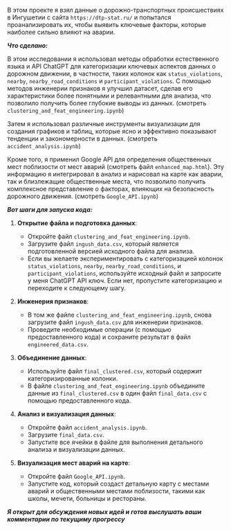 В этом проекте я взял данные о дорожно-транспортных происшествиях в Ингушетии с сайта `https://dtp-stat.ru/` и попытался проанализировать их, чтобы выявить ключевые факторы, которые наиболее сильно влияют на аварии.

***Что сделано:***

В этом исследовании я использовал методы обработки естественного языка и API ChatGPT для категоризации ключевых аспектов данных о дорожном движении, в частности, таких колонок как `status_violations`, `nearby`, `nearby_road_conditions` и `participant_violations`. С помощью методов инженерии признаков я улучшил датасет, сделав его характеристики более понятными и релевантными для анализа, что позволило получить более глубокие выводы из данных. (смотреть `clustering_and_feat_engineering.ipynb`)

Затем я использовал различные инструменты визуализации для создания графиков и таблиц, которые ясно и эффективно показывают тенденции и закономерности в данных. (смотреть `accident_analysis.ipynb`)

Кроме того, я применил Google API  для определения общественных мест поблизости от мест аварий (смотреть файл `enhanced_map.html`). Эту информацию я интегрировал в анализ и нарисовал на карте как аварии, так и близлежащие общественные места, что позволило получить комплексное представление о факторах, влияющих на безопасность дорожного движения. (смотреть `Google_API.ipynb`)


***Вот шаги для запуска кода:***

1. **Открытие файла и подготовка данных**:
   - Откройте файл `clustering_and_feat_engineering.ipynb`.
   - Загрузите файл `ingush_data.csv`, который является подготовленной версией исходного файла для анализа.
   - Если вы желаете экспериментировать с категоризацией колонок `status_violations`, `nearby`, `nearby_road_conditions`, и `participant_violations`, используйте исходный файл и запросите у меня ChatGPT API ключ. Если нет, пропустите категоризацию и переходите к следующему шагу.

2. **Инженерия признаков**:
   - В том же файле `clustering_and_feat_engineering.ipynb`, снова загрузите файл `ingush_data.csv` для инженерии признаков.
   - Проведите необходимые операции (с помощью предоставленного кода) и сохраните результат в файл `engineered_data.csv`.

3. **Объединение данных**:
   - Используйте файл `final_clustered.csv`, который содержит категоризированные колонки.
   - В файле `clustering_and_feat_engineering.ipynb` объедините данные из `final_clustered.csv` в один файл `final_data.csv` с помощью предоставленного кода.

4. **Анализ и визуализация данных**:
   - Откройте файл `accident_analysis.ipynb`.
   - Загрузите `final_data.csv`.
   - Запустите все ячейки в файле для выполнения детального анализа и визуализации данных.

5. **Визуализация мест аварий на карте**:
   - Откройте файл `Google_API.ipynb`.
   - Запустите код, который создаст детальную карту с местами аварий и общественными местами поблизости, такими как школы, мечети, больницы и рестораны.
  

***Я открыт для обсуждения новых идей и готов выслушать ваши комментарии по текущиму прогрессу***
